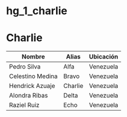 # hg_1_charlie

# Charlie

| Nombre           | Alias       | Ubicación     |
| -----            | ----        | ----          |
| Pedro Silva      | Alfa        | Venezuela     |
| Celestino Medina | Bravo       | Venezuela     |
| Hendrick Azuaje  | Charlie     | Venezuela     |
| Alondra Ribas    | Delta       | Venezuela     |
| Raziel Ruiz      | Echo        | Venezuela     |

